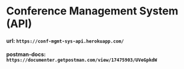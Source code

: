 # Conference Management System (API)

#### url: ``https://conf-mgmt-sys-api.herokuapp.com/``  
#### postman-docs: ``https://documenter.getpostman.com/view/17475903/UVeGpkdW``